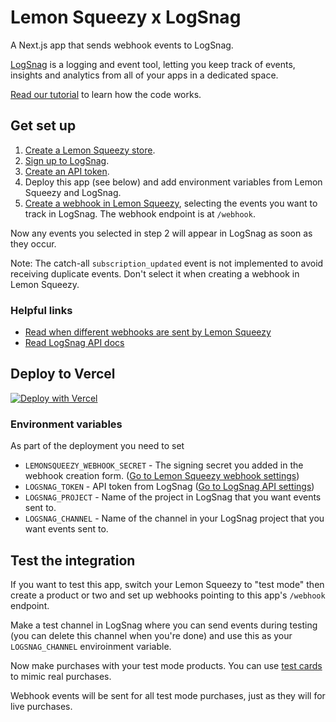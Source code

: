 # Lemon Squeezy x LogSnag

A Next.js app that sends webhook events to LogSnag.

[LogSnag](https://logsnag.com/) is a logging and event tool, letting you keep track of events, insights and analytics from all of your apps in a dedicated space.

[Read our tutorial](https://docs.lemonsqueezy.com/guides/tutorials/webhooks-logsnag) to learn how the code works.

## Get set up

1. [Create a Lemon Squeezy store](https://app.lemonsqueezy.com/register).
2. [Sign up to LogSnag](https://app.logsnag.com/).
3. [Create an API token](https://app.logsnag.com/dashboard/settings/api).
4. Deploy this app (see below) and add environment variables from Lemon Squeezy and LogSnag.
5. [Create a webhook in Lemon Squeezy](https://app.lemonsqueezy.com/help/webhooks), selecting the events you want to track in LogSnag. The webhook endpoint is at `/webhook`.

Now any events you selected in step 2 will appear in LogSnag as soon as they occur.

Note: The catch-all `subscription_updated` event is not implemented to avoid receiving duplicate events. Don't select it when creating a webhook in Lemon Squeezy.

### Helpful links

- [Read when different webhooks are sent by Lemon Squeezy](https://docs.lemonsqueezy.com/api/webhooks#event-types)
- [Read LogSnag API docs](https://docs.logsnag.com/endpoints/log)

## Deploy to Vercel

[![Deploy with Vercel](https://vercel.com/button)](https://vercel.com/new/clone?repository-url=https%3A%2F%2Fgithub.com%2Flmsqueezy%2Flogsnag-nextjs&env=LEMONSQUEEZY_WEBHOOK_SECRET,LOGSNAG_TOKEN,LOGSNAG_PROJECT,LOGSNAG_CHANNEL&envDescription=https%3A%2F%2Fgithub.com%2Flmsqueezy%2Flogsnag-nextjs%23environment-variables&project-name=lemonsqueezy-logsnag-nextjs&repository-name=lemonsqueezy-logsnag-nextjs)

### Environment variables

As part of the deployment you need to set 

- `LEMONSQUEEZY_WEBHOOK_SECRET` - The signing secret you added in the webhook creation form. ([Go to Lemon Squeezy webhook settings](https://app.lemonsqueezy.com/settings/webhooks))
- `LOGSNAG_TOKEN` - API token from LogSnag ([Go to LogSnag API settings](https://app.logsnag.com/dashboard/settings/api))
- `LOGSNAG_PROJECT` - Name of the project in LogSnag that you want events sent to.
- `LOGSNAG_CHANNEL` - Name of the channel in your LogSnag project that you want events sent to.

## Test the integration

If you want to test this app, switch your Lemon Squeezy to "test mode" then create a product or two and set up webhooks pointing to this app's `/webhook` endpoint.

Make a test channel in LogSnag where you can send events during testing (you can delete this channel when you're done) and use this as your `LOGSNAG_CHANNEL` enviroinment variable.

Now make purchases with your test mode products. You can use [test cards](https://docs.lemonsqueezy.com/help/getting-started/test-mode#test-card-numbers) to mimic real purchases.

Webhook events will be sent for all test mode purchases, just as they will for live purchases.
